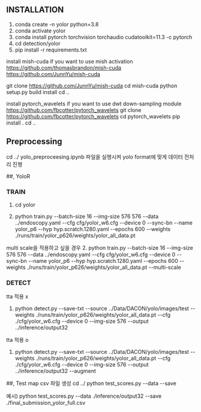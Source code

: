 ## INSTALLATION

1. conda create -n yolor python=3.8
2. conda activate yolor
3. conda install pytorch torchvision torchaudio cudatoolkit=11.3 -c pytorch
4. cd detection/yolor
5. pip install -r requirements.txt

install mish-cuda if you want to use mish activation
https://github.com/thomasbrandon/mish-cuda
https://github.com/JunnYu/mish-cuda

git clone https://github.com/JunnYu/mish-cuda
cd mish-cuda
python setup.py build install
cd ..

install pytorch_wavelets if you want to use dwt down-sampling module
https://github.com/fbcotter/pytorch_wavelets
git clone https://github.com/fbcotter/pytorch_wavelets
cd pytorch_wavelets
pip install .
cd ..


## Preprocessing

cd ../
yolo_preproceesing.ipynb 파일을 실행시켜 yolo format에 맞게 데이터 전처리 진행

##, YoloR 
### TRAIN
1. cd yolor

2. python train.py --batch-size 16 --img-size 576 576 --data ../endoscopy.yaml --cfg cfg/yolor_w6.cfg --device 0 --sync-bn --name yolor_p6 --hyp hyp.scratch.1280.yaml --epochs 600 --weights ./runs/train/yolor_p626/weights/yolor_all_data.pt

multi scale을 적용하고 싶을 경우
2. python train.py --batch-size 16 --img-size 576 576 --data ../endoscopy.yaml --cfg cfg/yolor_w6.cfg --device 0 --sync-bn --name yolor_p6 --hyp hyp.scratch.1280.yaml --epochs 600 --weights ./runs/train/yolor_p626/weights/yolor_all_data.pt --multi-scale

### DETECT

tta 적용 x
1. python detect.py --save-txt --source ../Data/DACON/yolo/images/test --weights ./runs/train/yolor_p626/weights/yolor_all_data.pt --cfg ./cfg/yolor_w6.cfg --device 0 --img-size 576 --output ../inference/output32

tta 적용 o 
1. python detect.py --save-txt --source ../Data/DACON/yolo/images/test --weights ./runs/train/yolor_p626/weights/yolor_all_data.pt --cfg ./cfg/yolor_w6.cfg --device 0 --img-size 576 --output ../inference/output32 --augment

##, Test map csv 파일 생성
cd ../
python test_scores.py --data <data path> --save <save file path>

예시) python test_scores.py --data ./inference/output32 --save ./final_submission_yolor_full.csv
